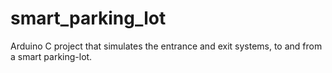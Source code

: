 # smart_parking_lot
Arduino C project that simulates the entrance and exit systems, to and from a smart parking-lot.
